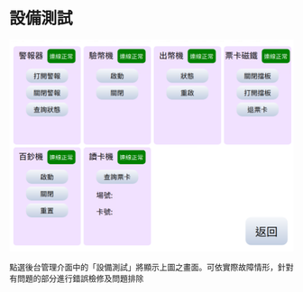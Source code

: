 # 設備測試

![&#x8A2D;&#x5099;&#x6E2C;&#x8A66;](../.gitbook/assets/she-bei-ce-shi-.png)


點選後台管理介面中的「設備測試」將顯示上圖之畫面。可依實際故障情形，針對有問題的部分進行錯誤檢修及問題排除



